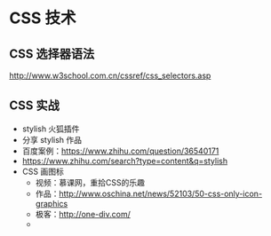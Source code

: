 # CSS 技术

## CSS 选择器语法

http://www.w3school.com.cn/cssref/css_selectors.asp  





## CSS 实战

- stylish 火狐插件  
- 分享 stylish 作品  
- 百度案例：https://www.zhihu.com/question/36540171
- https://www.zhihu.com/search?type=content&q=stylish
- CSS 画图标
  - 视频：慕课网，重拾CSS的乐趣
  - 作品：http://www.oschina.net/news/52103/50-css-only-icon-graphics
  - 极客：http://one-div.com/
  - 